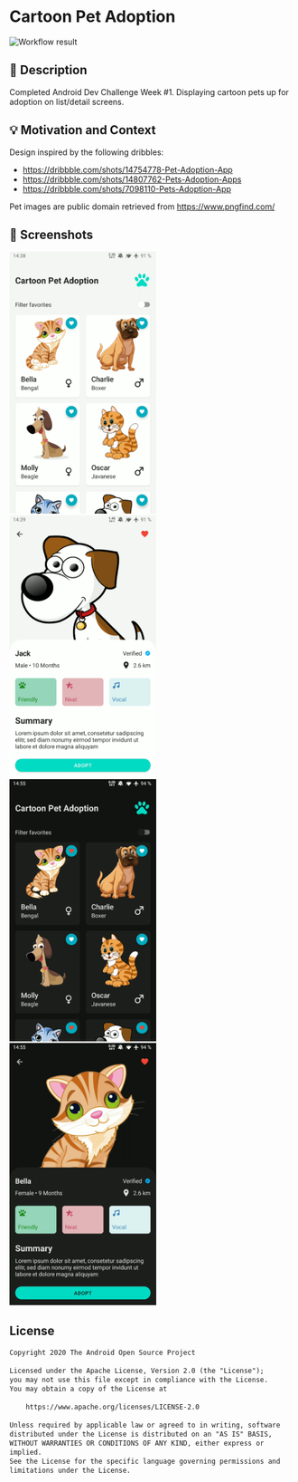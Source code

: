 # Cartoon Pet Adoption

![Workflow result](https://github.com/looploooop/android-dev-challenge-compose-week1/workflows/Check/badge.svg)

## :scroll: Description

Completed Android Dev Challenge Week #1. Displaying cartoon pets up for adoption on list/detail
screens.

## :bulb: Motivation and Context

Design inspired by the following dribbles:

* https://dribbble.com/shots/14754778-Pet-Adoption-App
* https://dribbble.com/shots/14807762-Pets-Adoption-Apps
* https://dribbble.com/shots/7098110-Pets-Adoption-App

Pet images are public domain retrieved from https://www.pngfind.com/

## :camera_flash: Screenshots

<img src="/results/screenshot_1.png" width="260">
&emsp;<img src="/results/screenshot_2.png" width="260">
<img src="/results/screenshot_3.png" width="260">
&emsp;<img src="/results/screenshot_4.png" width="260">

## License
```
Copyright 2020 The Android Open Source Project

Licensed under the Apache License, Version 2.0 (the "License");
you may not use this file except in compliance with the License.
You may obtain a copy of the License at

    https://www.apache.org/licenses/LICENSE-2.0

Unless required by applicable law or agreed to in writing, software
distributed under the License is distributed on an "AS IS" BASIS,
WITHOUT WARRANTIES OR CONDITIONS OF ANY KIND, either express or implied.
See the License for the specific language governing permissions and
limitations under the License.
```